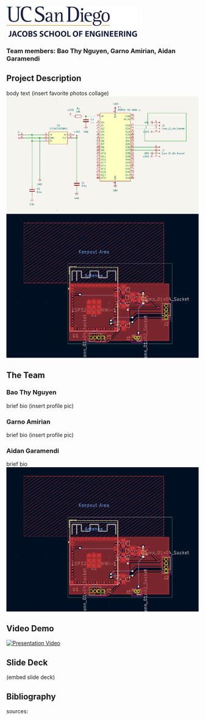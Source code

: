 ![logo](/images/logo.jpg)
### Team members: Bao Thy Nguyen, Garno Amirian, Aidan Garamendi 
## Project Description

body text
(insert favorite photos collage)
![logo](/images/schematic1.png)
![logo](/images/schematic2.png)


## The Team

### Bao Thy Nguyen
brief bio
(insert profile pic)

### Garno Amirian
brief bio
(insert profile pic)

### Aidan Garamendi
brief bio
![logo](/images/schematic2.png)

## Video Demo 
[![Presentation Video](https://img.youtube.com/vi/dQw4w9WgXcQ/0.jpg)](https://www.youtube.com/watch?v=dQw4w9WgXcQ)

## Slide Deck
(embed slide deck)

## Bibliography
sources:
